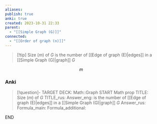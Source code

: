 ```yaml
---
aliases: 
publish: true
anki: true
created: 2023-10-31 22:33
parent:
  - "[[Simple Graph (G)]]"
connected:
  - "[[Order of graph (n)]]"
---
```


> [!tip] Size ($m$) of $G$
> is the number of [[Edge of graph (E)|edges]] in a [[Simple Graph (G)|graph]] $G$

$$m$$

### Anki
> [!question]-
TARGET DECK: Math::Graph
START
Math prop
TITLE: Size ($m$) of $G$
TITLE_rus: 
Answer_eng: is the number of [[Edge of graph (E)|edges]] in a [[Simple Graph (G)|graph]] $G$
Answer_rus: 
Formula_main: 
Formula_additional:
<!--ID: 1699164832914-->
END










